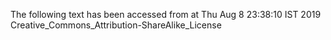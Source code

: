 The following text has been accessed from at Thu Aug 8 23:38:10 IST 2019
Creative_Commons_Attribution-ShareAlike_License
